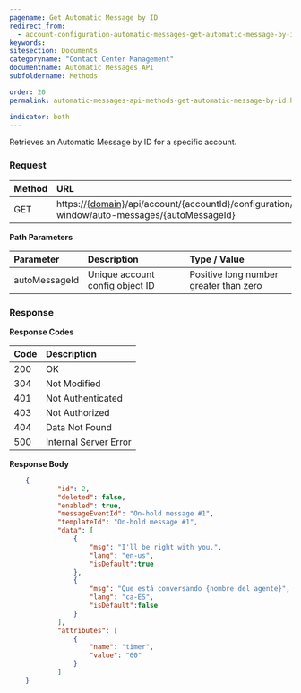 ```yaml
---
pagename: Get Automatic Message by ID
redirect_from:
  - account-configuration-automatic-messages-get-automatic-message-by-id.html
keywords:
sitesection: Documents
categoryname: "Contact Center Management"
documentname: Automatic Messages API
subfoldername: Methods

order: 20
permalink: automatic-messages-api-methods-get-automatic-message-by-id.html

indicator: both
---
```


Retrieves an Automatic Message by ID for a specific account.

### Request

| Method | URL |
| :-------- | :---- |
| GET | https://[{domain}](/agent-domain-domain-api.html)/api/account/{accountId}/configuration/engagement-window/auto-messages/{autoMessageId} |

**Path Parameters**

| Parameter |  Description        | Type / Value     |
| :----------- | :--------------- | :--------------- |
| autoMessageId | Unique account config object ID | Positive long number greater than zero |

### Response

**Response Codes**

| Code | Description |
| :---- | :------------ |
| 200 | OK |
| 304 | Not Modified |
| 401 | Not Authenticated |
| 403 | Not Authorized |
| 404 | Data Not Found |
| 500 | Internal Server Error |

**Response Body**

```json
    {
            "id": 2,
            "deleted": false,
            "enabled": true,
            "messageEventId": "On-hold message #1",
            "templateId": "On-hold message #1",
            "data": [
                {
                    "msg": "I'll be right with you.",
                    "lang": "en-us",
                    "isDefault":true
                },
                {
                    "msg": "Que está conversando {nombre del agente}",
                    "lang": "ca-ES",
                    "isDefault":false
                }
            ],
            "attributes": [
                {
                    "name": "timer",
                    "value": "60"
                }
            ]
    }
```
